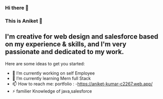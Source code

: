 ### Hi there 👋

### This is Aniket 👋 
## I'm creative for web design and salesforce based on my experience & skills, and I'm very passionate and dedicated to my work.

  
Here are some ideas to get you started:

- 🔭 I’m currently working on self Employee 
- 🌱 I’m currently learning Mern full Stack
- 📫 How to reach me: portfolio : -https://aniket-kumar-c2267.web.app/
- ⚡ familier Knowledge of java,salesforce
